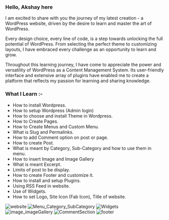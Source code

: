 <h3>Hello, Akshay here</h3>

I am excited to share with you the journey of my latest creation - a WordPress website, driven by the desire to learn and master the art of WordPress.

Every design choice, every line of code, is a step towards unlocking the full potential of WordPress. From selecting the perfect theme to customizing layouts, I have embraced every challenge as an opportunity to learn and grow.

Throughout this learning journey, I have come to appreciate the power and versatility of WordPress as a Content Management System. Its user-friendly interface and extensive array of plugins have enabled me to create a platform that reflects my passion for learning and sharing knowledge.

<h3>What I Learn :-</h3>

- How to install Wordpress.
- How to setup Wordpress (Admin login)
- How to choose and install Theme in Wordpress.
- How to Create Pages.
- How to Create Menus and Custom Menu.
- What is Slug and Permalinks.
- How to add Comment option on post or page.
- How to create Post.
- What is meant by Category, Sub-Category and how to use them in menu.
- How to insert Image and Image Gallery
- What is meant Excerpt.
- Limits of post to be display.
- How to create Footer and customize it.
- How to install and setup Plugins.
- Using RSS Feed in website.
- Use of Widgets.
- How to set Logo, Site Icon (Fab Icon), Title of website.


![website](https://github.com/akshaychirme/Wordpress-Project/assets/114064880/1ee809f2-01dc-477a-8d1c-9c30c57cb704)
![Menu_Category_SubCategory](https://github.com/akshaychirme/Wordpress-Project/assets/114064880/b7cb7949-ba42-40be-81ed-75f07ff9c362)
![Widgets](https://github.com/akshaychirme/Wordpress-Project/assets/114064880/ad7b6be4-f55b-4fb5-994e-ace2f6b3aace)
![image_imageGallery](https://github.com/akshaychirme/Wordpress-Project/assets/114064880/96817672-e2eb-4629-a4e9-8aecd7407acb)
![CommentSection](https://github.com/akshaychirme/Wordpress-Project/assets/114064880/75f54ba7-84a9-48e2-86f4-5694785910e3)
![footer](https://github.com/akshaychirme/Wordpress-Project/assets/114064880/8cf06716-2a69-43f9-90ce-7c852ca5ff39)
